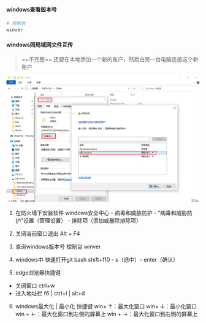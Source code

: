 #### windows查看版本号

```python
# 控制台
winver
```



#### windows同局域网文件互传

> ==不完整== 还要在本地添加一个新的账户，然后由另一台电脑连接这个新账户



<img src="../../../resource/image-20221013110119023.png" alt="image-20221013110119023" style="zoom:80%;" />



1. 在防火墙下安装软件
windows安全中心 - 病毒和威胁防护 - “病毒和威胁防护”设置（管理设置） - 排除项（添加或删除排除项）

2. 关闭当前窗口退出
Alt + F4

3. 查询windows版本号
控制台 winver

4. windows中 快速打开git bash
shift+f10 - s（选中）- enter（确认）

5. edge浏览器快捷键
- 关闭窗口 ctrl+w
- 进入地址栏  f6 | ctrl+l | alt+d

6. windows最大化 | 最小化 快捷键
win+ ↑：最大化窗口
win+ ↓：最小化窗口
win + ←：最大化窗口到左侧的屏幕上
win + →：最大化窗口到右侧的屏幕上
